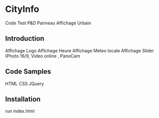 # CityInfo
Code Test P&amp;D Panneau Affichage Urbain

## Introduction

Affichage Logo
Affichage Heure
Affichage Meteo locale
Affichage Slider (Photo 16/9, Video online , PanoCam



## Code Samples

HTML CSS JQuery 

## Installation

run index.html
